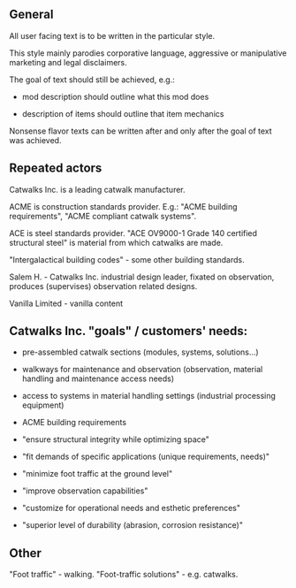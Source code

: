 ## General

All user facing text is to be written in the particular style.

This style mainly parodies corporative language, aggressive or manipulative marketing and legal disclaimers.

The goal of text should still be achieved, e.g.:

- mod description should outline what this mod does

- description of items should outline that item mechanics

Nonsense flavor texts can be written after and only after the goal of text was achieved.

## Repeated actors

Catwalks Inc. is a leading catwalk manufacturer.

ACME is construction standards provider. E.g.: "ACME building requirements", "ACME compliant catwalk systems".

ACE is steel standards provider. "ACE OV9000-1 Grade 140 certified structural steel" is material from which catwalks are made.

"Intergalactical building codes" - some other building standards.

Salem H. - Catwalks Inc. industrial design leader, fixated on observation, produces (supervises) observation related designs.

Vanilla Limited - vanilla content

## Catwalks Inc. "goals" / customers' needs:

- pre-assembled catwalk sections (modules, systems, solutions...)

- walkways for maintenance and observation (observation, material handling and maintenance access needs)

- access to systems in material handling settings (industrial processing equipment)

- ACME building requirements

- "ensure structural integrity while optimizing space"

- "fit demands of specific applications (unique requirements, needs)"

- "minimize foot traffic at the ground level"

- "improve observation capabilities"

- "customize for operational needs and esthetic preferences"

- "superior level of durability (abrasion, corrosion resistance)"

## Other

"Foot traffic" - walking. "Foot-traffic solutions" - e.g. catwalks.
